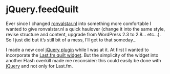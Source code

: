 <!--
  date: 2009-09-18
  modified: 2009-09-18
  slug: gridfeed
  type: post
  categories: admin, JavaScript, jQuery, XML
-->

# jQuery.feedQuilt

<p>Ever since I changed <a href="/" target="_blank">ronvalstar.nl</a> into something more comfortable I wanted to give ronvalstar.nl a quick haulover (change it into the same style, revise structure and content, upgrade from WordPress 2.3 to 2.8&#8230; etc&#8230;). So I just did but it&#8217;s still bit of a mess, I&#8217;ll get to that someday&#8230;</p>
<p>I made a new cool <a href="#">jQuery plugin</a> while I was at it. At first I wanted to incorporate the <a href="http://www.last.fm/widgets" target="_blank">Last.fm quilt widget</a>. But the simplicity of the widget into another Flash overkill made me reconsider: this could easily be done with <a href="http://jquery.com/" target="_blank">jQuery</a> and not only for Last.fm.</p>
